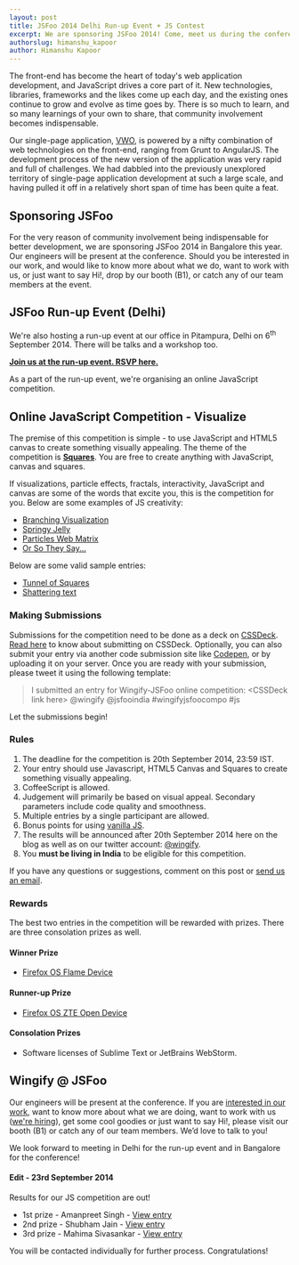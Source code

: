 ```yaml
---
layout: post
title: JSFoo 2014 Delhi Run-up Event + JS Contest
excerpt: We are sponsoring JSFoo 2014! Come, meet us during the conference in Bangalore.
authorslug: himanshu_kapoor
author: Himanshu Kapoor
---
```


The front-end has become the heart of today's web application development, and JavaScript drives a core part of it. New technologies, libraries, frameworks and the likes come up each day, and the existing ones continue to grow and evolve as time goes by. There is so much to learn, and so many learnings of your own to share, that community involvement becomes indispensable.

Our single-page application, [VWO](http://vwo.com), is powered by a nifty combination of web technologies on the front-end, ranging from Grunt to AngularJS. The development process of the new version of the application was very rapid and full of challenges. We had dabbled into the previously unexplored territory of single-page application development at such a large scale, and having pulled it off in a relatively short span of time has been quite a feat.

## Sponsoring JSFoo

For the very reason of community involvement being indispensable for better development, we are sponsoring JSFoo 2014 in Bangalore this year. Our engineers will be present at the conference. Should you be interested in our work, and would like to know more about what we do, want to work with us, or just want to say Hi!, drop by our booth (B1), or catch any of our team members at the event.

## JSFoo Run-up Event (Delhi)

We're also hosting a run-up event at our office in Pitampura, Delhi on 6<sup>th</sup> September 2014. There will be talks and a workshop too. 

**[Join us at the run-up event. RSVP here.](https://jsfoo.in/2014/runup-delhi)**

As a part of the run-up event, we're organising an online JavaScript competition.

## Online JavaScript Competition - Visualize

The premise of this competition is simple - to use JavaScript and HTML5 canvas to create something visually appealing. The theme of the competition is **[Squares](http://en.wikipedia.org/wiki/Square)**. You are free to create anything with JavaScript, canvas and squares.

If visualizations, particle effects, fractals, interactivity, JavaScript and canvas are some of the words that excite you, this is the competition for you. Below are some examples of JS creativity:

* [Branching Visualization](http://mrdoob.com/lab/javascript/effects/branching/01/)
* [Springy Jelly](http://cssdeck.com/labs/full/jelly-text)
* [Particles Web Matrix](http://cssdeck.com/labs/full/html5-canvas-particles-web-matrix)
* [Or So They Say...](http://xplsv.com/prods/demos/xplsv_orsotheysay/)

Below are some valid sample entries:

- [Tunnel of Squares](http://cssdeck.com/labs/full/tunnel-of-squares)
- [Shattering text](http://cssdeck.com/labs/full/shattering-text-effect-in-canvas)

### Making Submissions

Submissions for the competition need to be done as a deck on [CSSDeck](http://cssdeck.com/). [Read here](http://cssdeck.com/post/67/guest-creations) to know about submitting on CSSDeck. Optionally, you can also submit your entry via another code submission site like [Codepen](http://codepen.io), or by uploading it on your server.
Once you are ready with your submission, please tweet it using the following template:

> I submitted an entry for Wingify-JSFoo online competition: &lt;CSSDeck link here&gt; @wingify @jsfooindia #wingifyjsfoocompo #js

Let the submissions begin!

### Rules

1. The deadline for the competition is 20th September 2014, 23:59 IST.
2. Your entry should use Javascript, HTML5 Canvas and Squares to create something visually appealing.
3. CoffeeScript is allowed.
4. Judgement will primarily be based on visual appeal. Secondary parameters include code quality and smoothness.
5. Multiple entries by a single participant are allowed.
6. Bonus points for using [vanilla JS](http://vanilla-js.com/).
7. The results will be announced after 20th September 2014 here on the blog as well as on our twitter account: [@wingify](https://twitter.com/wingify).
8. You **must be living in India** to be eligible for this competition.

If you have any questions or suggestions, comment on this post or [send us an email](mailto:engineering@wingify.com).

### Rewards

The best two entries in the competition will be rewarded with prizes. There are three consolation prizes as well.

#### Winner Prize

* [Firefox OS Flame Device](https://developer.mozilla.org/en-US/Firefox_OS/Developer_phone_guide/Flame)

#### Runner-up Prize

* [Firefox OS ZTE Open Device](https://www.mozilla.org/en-US/firefox/os/devices/#zte_open)

#### Consolation Prizes

* Software licenses of Sublime Text or JetBrains WebStorm.

## Wingify @ JSFoo

Our engineers will be present at the conference. If you are [interested in our work](http://github.com/wingify), want to know more about what we are doing, want to work with us ([we're hiring](http://wingify.com/careers)), get some cool goodies or just want to say Hi!, please visit our booth (B1) or catch any of our team members. We’d love to talk to you!

We look forward to meeting in Delhi for the run-up event and in Bangalore for the conference!

#### Edit - 23rd September 2014

Results for our JS competition are out!

- 1st prize - Amanpreet Singh - [View entry](http://anixir.com/projects/squares/index.htm)
- 2nd prize - Shubham Jain - [View entry](http://cssdeck.com/labs/swdgqeai5m)
- 3rd prize - Mahima Sivasankar - [View entry](http://cssdeck.com/labs/full/xeg8hfex)

You will be contacted individually for further process. Congratulations!

